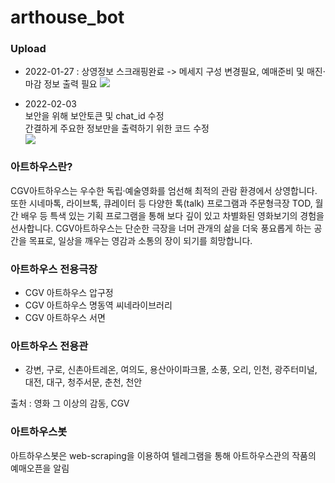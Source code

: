 # arthouse_bot

### Upload
- 2022-01-27 : 상영정보 스크래핑완료 -> 메세지 구성 변경필요, 예매준비 및 매진·마감 정보 출력 필요
![](https://user-images.githubusercontent.com/50387479/151309074-53d8f011-3eec-4827-ba53-adae20981569.JPG)

- 2022-02-03  
보안을 위해 보안토큰 및 chat_id 수정  
간결하게 주요한 정보만을 출력하기 위한 코드 수정  
![](https://user-images.githubusercontent.com/50387479/152347857-46cc5798-97bf-4b35-9980-fa1490356fda.JPG)

### 아트하우스란?
CGV아트하우스는 우수한 독립·예술영화를 엄선해 최적의 관람 환경에서 상영합니다. 또한 시네마톡, 라이브톡, 큐레이터 등 다양한 톡(talk) 프로그램과 주문형극장 TOD, 월간 배우 등 특색 있는 기획 프로그램을 통해 보다 깊이 있고 차별화된 영화보기의 경험을 선사합니다. CGV아트하우스는 단순한 극장을 너머 관개의 삶을 더욱 풍요롭게 하는 공간을 목표로, 일상을 깨우는 영감과 소통의 장이 되기를 희망합니다.
  
### 아트하우스 전용극장
- CGV 아트하우스 압구정  
- CGV 아트하우스 명동역 씨네라이브러리  
- CGV 아트하우스 서면  
  
### 아트하우스 전용관
- 강변, 구로, 신촌아트레온, 여의도, 용산아이파크몰, 소풍, 오리, 인천, 광주터미널, 대전, 대구, 청주서문, 춘천, 천안

출처 : 영화 그 이상의 감동, CGV 


### 아트하우스봇
아트하우스봇은 web-scraping을 이용하여 텔레그램을 통해 아트하우스관의 작품의 예매오픈을 알림  


